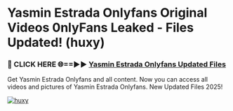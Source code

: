 # Yasmin Estrada Onlyfans Original Videos 0nlyFans Leaked - Files Updated! (huxy)

<h3>🔴 CLICK HERE 🌐==►► <a href="https://tinyurl.com/2m67pmp6" rel="nofollow">Yasmin Estrada Onlyfans Updated Files</a></h3>

Get Yasmin Estrada Onlyfans and all content. Now you can access all videos and pictures of Yasmin Estrada Onlyfans. New Updated Files 2025!

[![huxy](https://i.imgur.com/H4QAA4z.gif)](https://tinyurl.com/2m67pmp6)